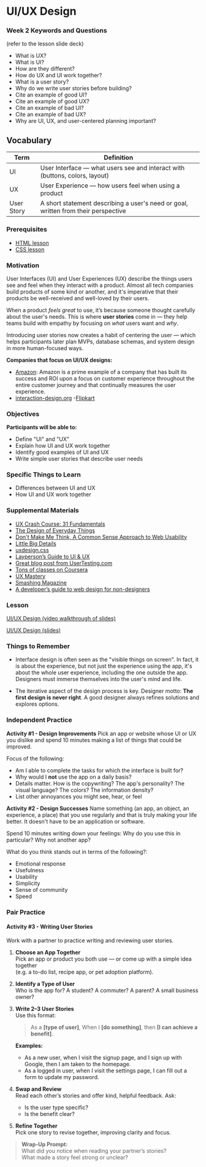 # UI/UX Design

### Week 2 Keywords and Questions

(refer to the lesson slide deck)

- What is UX?
- What is UI?
- How are they different?
- How do UX and UI work together?
- What is a user story?
- Why do we write user stories before building?
- Cite an example of good UI?
- Cite an example of good UX?
- Cite an example of bad UI?
- Cite an example of bad UX?
- Why are UI, UX, and user-centered planning important?

## Vocabulary

| Term       | Definition                                                                         |
| ---------- | ---------------------------------------------------------------------------------- |
| UI         | User Interface — what users see and interact with (buttons, colors, layout)        |
| UX         | User Experience — how users feel when using a product                              |
| User Story | A short statement describing a user's need or goal, written from their perspective |

### Prerequisites

- [HTML lesson](/web/html.md)
- [CSS lesson](/web/css.md)

### Motivation

User Interfaces (UI) and User Experiences (UX) describe the things users see and feel when they interact with a product. Almost all tech companies build products of some kind or another, and it's imperative that their products be well-received and well-loved by their users.

When a product _feels great_ to use, it’s because someone thought carefully about the user's needs. This is where **user stories** come in — they help teams build with empathy by focusing on _what_ users want and _why_.

Introducing user stories now creates a habit of centering the user — which helps participants later plan MVPs, database schemas, and system design in more human-focused ways.

**Companies that focus on UI/UX designs:**

- [Amazon](https://www.amazon.com/): Amazon is a prime example of a company that has built its success and ROI upon a focus on customer experience throughout the entire customer journey and that continually measures the user experience.
- [interaction-design.org](https://www.interaction-design.org/literature/article/improve-customer-experience-with-ux-investments-that-increase-roi) -[Flipkart](https://www.flipkart.com/)

### Objectives

**Participants will be able to:**

- Define "UI" and "UX"
- Explain how UI and UX work together
- Identify good examples of UI and UX
- Write simple user stories that describe user needs

### Specific Things to Learn

- Differences between UI and UX
- How UI and UX work together

### Supplemental Materials

- [UX Crash Course: 31 Fundamentals](https://thehipperelement.com/post/75476711614/ux-crash-course-31-fundamentals)
- [The Design of Everyday Things](https://www.amazon.com/Design-Everyday-Things-Revised-Expanded/dp/0465050654)
- [Don't Make Me Think, A Common Sense Approach to Web Usability](https://www.amazon.com/Dont-Make-Think-Revisited-Usability/dp/0321965515)
- [Little Big Details](http://littlebigdetails.com/)
- [uxdesign.css](https://uxdesign.cc/)
- [Layperson’s Guide to UI & UX](https://careerfoundry.com/en/blog/ux-design/the-difference-between-ux-and-ui-design-a-laymans-guide/)
- [Great blog post from UserTesting.com](https://www.usertesting.com/blog/2016/04/27/ui-vs-ux/)
- [Tons of classes on Coursera](https://www.coursera.org/courses?languages=en&query=ux+design)
- [UX Mastery](http://uxmastery.com/resources/process/)
- [Smashing Magazine](https://www.smashingmagazine.com/)
- [A developer’s guide to web design for non-designers](https://medium.freecodecamp.org/a-developers-guide-to-web-design-for-non-designers-1f64ce28c38d)

### Lesson

[UI/UX Design (video walkthrough of slides)](https://drive.google.com/file/d/16tB5ibNnz-BhQlHG1BA2G5R2PdJacN_9/view?usp=sharing)

[UI/UX Design (slides)](https://docs.google.com/presentation/d/1iOaE1u26qItZseC4v72K0VT87V9d6W-OkAwcs4Ag48U/edit?usp=sharing)

### Things to Remember

- Interface design is often seen as the "visible things on screen". In fact, it is about the experience, but not just the experience using the app, it's about the whole user experience, including the one outside the app. Designers must immerse themselves into the user's mind and life.

- The iterative aspect of the design process is key. Designer motto: **The first design is never right**. A good designer always refines solutions and explores options.

### Independent Practice

**Activity #1 - Design Improvements**
Pick an app or website whose UI or UX you dislike and spend 10 minutes making a list of things that could be improved.

Focus of the following:

- Am I able to complete the tasks for which the interface is built for?
- Why would I **not** use the app on a daily basis?
- Details matter. How is the copywriting? The app's personality? The visual language? The colors? The information density?
- List other annoyances you might see, hear, or feel

**Activity #2 - Design Successes**
Name something (an app, an object, an experience, a place) that you use regularly and that is truly making your life better. It doesn't have to be an application or software.

Spend 10 minutes writing down your feelings: Why do you use this in particular? Why not another app?

What do you think stands out in terms of the following?:

- Emotional response
- Usefulness
- Usability
- Simplicity
- Sense of community
- Speed

### Pair Practice

#### Activity #3 - Writing User Stories

Work with a partner to practice writing and reviewing user stories.

1. **Choose an App Together**  
   Pick an app or product you both use — or come up with a simple idea together  
   (e.g. a to-do list, recipe app, or pet adoption platform).

2. **Identify a Type of User**  
   Who is the app for? A student? A commuter? A parent? A small business owner?

3. **Write 2–3 User Stories**  
   Use this format:

   > As a **[type of user]**, When I **[do something]**, then **[I can achieve a benefit]**.

   **Examples:**

   - As a new user, when I visit the signup page, and I sign up with Google, then I am taken to the homepage.
   - As a logged in user, when I visit the settings page, I can fill out a form to update my password.

4. **Swap and Review**  
   Read each other’s stories and offer kind, helpful feedback. Ask:

   - Is the user type specific?
   - Is the benefit clear?

5. **Refine Together**  
   Pick one story to revise together, improving clarity and focus.

> **Wrap-Up Prompt:**  
> What did you notice when reading your partner’s stories?  
> What made a story feel strong or unclear?
